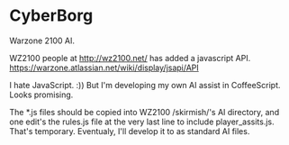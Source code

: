 CyberBorg
=========

Warzone 2100 AI.

WZ2100 people at
  http://wz2100.net/
has added a javascript API.
  https://warzone.atlassian.net/wiki/display/jsapi/API

I hate JavaScript.  :))
But I'm developing my own AI assist in CoffeeScript.
Looks promising.

The *.js files should be copied into WZ2100 /skirmish/'s AI directory, and
one edit's the rules.js file at the very last line to include player_assits.js.
That's temporary.
Eventualy, I'll develop it to as standard AI files.
